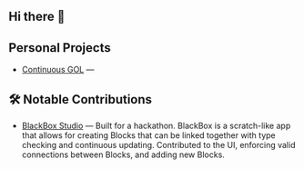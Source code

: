 ## Hi there 👋
## Personal Projects
-  [Continuous GOL](https://github.com/bfaum/continuous_GOL) — 
## 🛠 Notable Contributions
- [BlackBox Studio](https://github.com/Dandandooo/BlackBox-Studio/network/dependencies) — Built for a hackathon. BlackBox is a scratch-like app that allows for creating Blocks that can be linked together with type checking and continuous updating. Contributed to the UI, enforcing valid connections between Blocks, and adding new Blocks.

<!--
**faumben/faumben** is a ✨ _special_ ✨ repository because its `README.md` (this file) appears on your GitHub profile.

Here are some ideas to get you started:

- 🔭 I’m currently working on ...
- 🌱 I’m currently learning ...
- 👯 I’m looking to collaborate on ...
- 🤔 I’m looking for help with ...
- 💬 Ask me about ...
- 📫 How to reach me: ...
- 😄 Pronouns: ...
- ⚡ Fun fact: ...
-->
